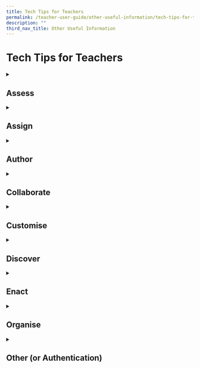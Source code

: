 ```yaml
---
title: Tech Tips for Teachers
permalink: /teacher-user-guide/other-useful-information/tech-tips-for-teachers/
description: ""
third_nav_title: Other Useful Information
---
```

<h1 id="tech-tips-for-teachers">Tech Tips for Teachers</h1>

<details>
<summary><h2 id="assess">Assess</h2>
</summary>
<ol>
<li><strong>I can’t download student marks and responses in Heatmap. When I click on the incoming notification that the download is ready (this can take up to 10 to 15 minutes), nothing happens.</strong></li>
<li><p><strong>When I click to download a zipped resource, nothing happens.</strong></p>
<p> For Q1 and Q2, you will need to ensure that your browser settings for the SLS site is set to “enable pop-ups” by going to Settings -&gt; Privacy and Security -&gt; Site Settings. This is a known issue for Chrome and Safari browsers.</p>
<p> For more information, download the <a href="https://www.learning.moe.edu.sg/sls/media/images/UpdatedAssets/Teacher/UsefulResources/Enable-Pop-ups-Guide.pdf">"Enable Pop-up" Guide</a>.</p>
</li>
<li><p><strong>I am not able to extract zipped files (e.g. student responses) that I have downloaded from SLS because of the length of the file names.</strong></p>
<p> Try shortening the name of the zip file and also extracting it into the root drive (e.g. “D:/”).</p>
</li>
<li><p><strong>Can a teacher provide feedback/mass feedback to questions in quizzes that are not Teacher-Marked Quizzes?</strong></p>
<p> Yes, teachers are able to provide feedback to multiple students for a Free-Response, Audio-Response, and File-Submission question within an Activity, or a Quiz.</p>
<p> For more information, visit Add Teacher’s Feedback.</p>
<p> When you set any quiz as a Team Quiz, all members of the same Activity Team will also receive the same feedback.</p>
<p> For more information, visit Create Teams.</p>
<p> However, teachers can award marks to multiple students for such question types in a Teacher-Marked Quiz only.</p>
<p> For more information, visit <a href="https://www.learning.moe.edu.sg/sls/teachers/user-guide/vle/teacher/AssignmentFeedback/MarkQuiz.html">Mark a Teacher-Marked Quiz</a>.</p>
</li>
<li><p><strong>What are the affordances for teachers with Google Integration in SLS?</strong></p>
<p> With Google Integration, teachers can seamlessly embed existing teaching resources into SLS, which will be pre-populated for individual students. Marking and providing feedback can be easily done through SLS as well. To view the overall class progress and submission, teachers may do so from the Monitor Assignment page. Marking of Google Files will have to be done individually. </p>
<p> For more information on Google Integration, visit About Google Integration [hyperlink].</p>
<p> For more information on marking on Google Files, visit Mark Google-Attached Files [hyperlink].</p>
<p> For more information on monitoring your students’ Assignment, visit Monitor Students’ Responses in an Assignment.</p>
</li>
<li><p><strong>Can students retrieve their work on Google Apps easily if done in SLS?</strong></p>
<p> Yes, they can open their work directly from the Assignment.</p>
</li>
<li><p><strong>Does SLS have an exam/test mode?</strong>
SLS has a range of features that support assessment. One of them is the “Assessment” feature that can be used on SSOE2 ACAD device with ITD lock down mode.</p>
</li>
</ol>
</details>
<details>
<summary>
<h2 id="assign">Assign</h2>
</summary>
<ol>
<li><p><strong>How do I recover a missing Assignment? (New in R19)</strong></p>
<p> If you are unable to find an Assignment, it may have been deleted accidentally by yourself, or by one of the co-teachers in the Class Group.</p>
<p> Deleted Assignments cannot be recovered. To avoid accidental deletion, please read the warning prompt before clicking <strong>OK</strong>.</p>
<p> To prevent co-teachers from accidentally deleting an Assignment, you may wish to change their role to “Observer” or “Liaison Teacher”.</p>
<p> For more information on deleting an Assignment, visit <a href="https://www.learning.moe.edu.sg/sls/teachers/user-guide/vle/teacher/ClassGroupManagement/CreateGroup.html">Delete an Assignment</a>.</p>
<p> For more information on the roles within a Class Group, visit <a href="https://www.learning.moe.edu.sg/sls/teachers/user-guide/vle/teacher/AssignmentFeedback/DeleteAssignment.html">Create a Class Group</a>.</p>
</li>
<li><p><strong>Why is there a 100-assignee limit for each Assignment?</strong></p>
<p> There is no limit to the number of users you can add to a Class Group. However, when an Assignment is assigned to a Class Group with more than 100 students, there will be 1 Assignment Card, for every 100 students or part thereof.</p>
<p> This would make the monitoring of Assignments easier and allow the system to load more efficiently without having to fetch a large amount of data per Assignment.</p>
</li>
</ol>
	</details>
<details>
<summary>
<h2 id="author">Author</h2>
</summary>
	<ol>
<li><p><strong>How do I copy a Rubric to use in another question?</strong></p>
<p> You cannot copy a rubric directly but you can add the question with rubrics from Add Existing questions from Library. You might wish to add a unique keyword in the keyword tags of the question (e.g. 01rubric) so that it is easy to search when you Add Questions from Library or Questions from Starred Resources during Lesson design.</p>
<p> Tip: Star the question with rubrics so that you can easily add it to your Lesson</p>
<p> For more information, visit Add Existing Components from Resources [hyperlink page] or Star Resources [hyperlink page].</p>
</li>
<li><p><strong>If an existing Activity from the MOE Library is added to a Lesson, will the Lesson be automatically updated if the Activity has been updated in MOE Library?</strong></p>
<p> No, the newly created Lesson is considered a separate Lesson. However, if the student accesses the MOE Library Lesson directly, he/she will receive a banner notification indicating that there is an updated version of the Lesson.</p>
</li>
<li><p><strong>How do I easily add superscript and subscript in the Rich Text Editor?</strong></p>
<p> The best way is to use the handwriting tool in the new equation (WIRIS) editor, which can be accessed by clicking the icon that looks like a “C” and subsequently clicking on the handwriting bar on the right of the subpage that pops up. As you write, you can confirm that the editor is reading your handwriting correctly by checking the bottom right of the editor. The Equation Editor will be enhanced in R16 (Dec 2021) to make old equations copyable and editable.</p>
<p> For more information, visit <a href="https://www.learning.moe.edu.sg/sls/teachers/user-guide/vle/teacher/RichText/InsertMathChem.html">Insert Mathematical or Chemical Equation</a>.</p>
</li>
<li><p><strong>What type of Activities will allow my students to have multiple attempts?</strong></p>
<p> For Quizzes, you can only return a Teacher-Marked Quiz to students for them to Reattempt after you have marked it.</p>
<p> For non-quizzes, most Components will allow for multiple attempts. You can adjust the number of attempts for a Component by editing the <strong>Number of Tries</strong> found at the bottom. If a student has submitted an incorrect answer, they will be prompted to <strong>Try Again</strong>. Components that do not allow for multiple attempts include Interactive Thinking Tool, Poll, Free-Response Question, Audio-Response Question, File-Submission Question.</p>
<p> Students have the option of saving their responses as drafts by clicking the <strong>Save as Draft</strong> button. Their responses will be saved and they will be able to resume their work. This is possible for all component types except for Interactive Thinking Tool and Poll.</p>
<p> For more information on the types of Quizzes, visit <a href="https://www.learning.moe.edu.sg/sls/teachers/user-guide/vle/teacher/LessonManagement/AddActivity.html">Add Activity from Library and Starred Resources</a>.</p>
<p> For more information on how to Release a Quiz, visit <a href="https://www.learning.moe.edu.sg/sls/teachers/user-guide/vle/teacher/AssignmentFeedback/ReleaseQuiz.html">Release a Teacher-Marked Quiz</a>.</p>
</li>
<li><p><strong>When embedding Google Files into SLS, will the original Google File be edited/changed?</strong></p>
<p> The original Google Files will not be edited as a copy of the file will be stored in SLS.</p>
</li>
<li><p><strong>For SLS Google Integration, where will the files be stored, and will they count towards our storage limits?</strong></p>
<p> Google Files will be stored on SLS and will not count towards Google Drive storage limits.</p>
</li>
<li><p><strong>For the QTI feature, the suggested website for converting the files requires a paid subscription after 2 trials. Is there a free version?</strong>
We understand the limitations with the trial account and encourage you to check with your school if there is budget to apply for a paid subscription account.</p>
</li>
</ol>
	</details>
<details>
<summary>
<h2 id="collaborate">Collaborate</h2>
	</summary>
<ol>
<li><p><strong>Can I share the URL to a particular Section (e.g. section B) with other teachers? (New in R19)</strong></p>
<p> Yes, from R19 you are able to share the URL to a particular Section with other teachers. You can also add links to Sections within your Lesson.</p>
<p> If the Lesson is in My Drive, you will need to Share the Lesson with the other teacher before the teacher can access the Section URL.</p>
<p> If you are sharing a Section URL from a Lesson in MOE Library/Community Gallery, teachers will be able to access the Section via the Section URL.</p>
<p> Note: You cannot share a Section URL from MOE Library with students. The Section URL will redirect students to the cover page of the Lesson.</p>
</li>
<li><p><strong>How can we modify the sharing permissions of the Google files for students?</strong></p>
<p> These permissions will be automatically handled by SLS.</p>
</li>
<li><p><strong>Once the teacher has unsubmitted a Team Quiz, can the team continue working on the same Google File? Can other teams give input?</strong> </p>
<p> Teams can continue to refine their answers in the Google File if the Team Quiz is in a Teacher-Marked Quiz. When the teacher unsubmits the Quiz, the team will be given editing permissions to the same Google File.</p>
<p> When a teacher releases a Teacher-Marked Quiz, students will no longer be able to edit the Google File. They will only be granting View-Only rights.</p>
<p> For more information, visit Unsubmit a Teacher-Marked Quiz [hyperlink].</p>
</li>
<li><p><strong>Is it possible to select a student (i.e team leader) to submit a Team Quiz response?</strong></p>
<p> For now, any student from the team can submit the Team Quiz response.</p>
</li>
<li><p><strong>Will there be a forum feature in SLS for students to collaborate? (New in R19)</strong></p>
<p> Yes, there already is! Within each Class Group is a Forum tab for collaboration. From R19, it has been enhanced to allow teachers to create Discussion Topics and Polls. Students can also be granted permission to create Posts and Polls.  </p>
<p> For more information on Class Group Forums, visit About the Forum [hyperlink]</p>
</li>
<li><p><strong>Can there be a function to share folders in My Drive to other colleagues?</strong>
We discourage the sharing of large number of resources in SLS, or a single resource to a large number of users.  Please consider setting up a Staff Class Group with the users you are sharing the resources with, and upload the resources into Class Group Resources.  This allows the co-teachers in the group to download the specific resources they need directly, and work collaboratively with every other co-teacher in the Class Group on the resources (as if they were shared).</p>
</li>
<li><strong>If we want to use the Google Docs feature, do we still need to get the students to manually link their iCON in SLS?</strong>
Students can link any Gmail account (including personal ones) with SLS. They only need to do it once and can subsequently access Google Apps through SLS.</li>
</ol>
		</details>
<details>
<summary>
<h2 id="customise">Customise</h2>
	</summary>
<ol>
<li><p><strong>Must students link their iCON accounts with SLS?</strong></p>
<p> SLS will work with any Google account. However, we recommend students link their student iCON accounts to ensure seamless learning.</p>
</li>
<li><p><strong>If we link to our personal email, is it still possible to still store students' work in Google classroom?</strong></p>
<p> The students’ work will be stored on SLS and not on Google Classroom.</p>
</li>
<li><p><strong>Can we link more than one Google account?</strong></p>
<p> Only one Google account can be linked at a time.</p>
</li>
</ol>
</details>
<details>
<summary>
<h2 id="discover">Discover</h2>
</summary>
	<ol>
<li><p><strong>I tried to embed a website using the embed code/URL but SLS does not allow me to.</strong></p>
<p> If a website has not been whitelisted, you will not be able to embed the site in SLS. An alternative would be to insert a link in the Rich Text Editor by clicking <strong>Insert/edit link</strong> (<strong>Chain</strong> icon). You have the option to decide whether the link will be opened in a new window or the current window. When students click on the link, they will be redirected accordingly.</p>
<p> For more information, visit <a href="https://www.learning.moe.edu.sg/sls/teachers/user-guide/vle/teacher/UsefulResources/Whitelist.html">Whitelisted Websites for Embedding</a>.</p>
</li>
<li><p><strong>The YouTube videos in my Lessons are not accessible.</strong></p>
<p> This could be due to a variety of reasons. First check that the video has not been taken down by YouTube by trying to access the video link outside SLS. Secondly, if the device is a student Personal Learning Device (PLD) with a Device Management Application (DMA), it could be blocked by the DMA. You will know this is the case if the student can access the Youtube video on his/her phone. In this case, ask your DMA vendor to whitelist the video. Thirdly, if the YouTube video is only inaccessible on the school network, then it is likely that the video is not whitelisted on SSN. You may wish to approach your network administrator for help.</p>
</li>
<li><p><strong>Are there likely to be future collaborations with other Apps (e.g Nearpod, Microsoft)?</strong></p>
<p> For now, only Google has been integrated with SLS. However, the team is exploring other possible integrations. Should you wish to request for an app, kindly write to helpdesk@sls.ufinity.com.</p>
</li>
<li><p><strong>Is Kami whitelisted and approved to install/add on in all school laptops?</strong></p>
<p> Yes, Kami has been whitelisted for SSOE devices. Should you face any issues installing it on your SSOE device, please approach your school IT administrator or HOD ICT.</p>
</li>
</ol>
</details>
<details>
<summary>
<h2 id="enact">Enact</h2>
</summary>
<ol>
<li><p><strong>How do I control student access to Activities/Sections in Assignments?</strong></p>
<p> Before you assign the Lesson, you may click the <strong>Edit</strong> icon on the Assignment Card (<strong>Pencil</strong> icon on the top right of the Card) and select the <strong>Activity Assignment</strong> tab. If you have assigned the Lesson, enter the Assignment and open the right menu. Select <strong>Manage Assignment Settings</strong> followed by the <strong>Activity Assignment</strong> tab. Toggle the access on/off to for access rights.</p>
<p> You are also able to toggle the access to the Sections and Activities by clicking from the <strong>Lesson Plan</strong>.</p>
<p> For more information, visit <a href="https://www.learning.moe.edu.sg/sls/teachers/user-guide/vle/teacher/AssignmentFeedback/ChangeAccess.html">Change Access to Activities</a>.</p>
</li>
<li><p><strong>Why do I have to enter an ITT or Discussion Card to view Comments?</strong></p>
<p> ITT and Discussion Cards have been enlarged to allow teachers and students to view more of the body message (especially when there is a Media Object attached). As such, Comments are placed within Cards, reducing the amount of text shown on the screen which helps ensure a pleasant user experience.</p>
</li>
</ol>
</details>
<details>
<summary>
<h2 id="organise">Organise</h2>
	</summary>
<ol>
<li><p><strong>Will form teachers be given a class with their form classes on SLS? Right now, form teachers who do not teach the whole class have to form their own teaching groups in order to conduct FTGP lessons.</strong></p>
<p> Schools are advised to create a class in School Cockpit (containing the form class students and teacher) and tag the class to a school-based subject, e.g. CCE. Once tagged to a subject, the form classes will appear in SLS.</p>
</li>
<li><p><strong>Currently only teachers in the same Teaching Group can change password for students. Can SLS allow teachers to change a students’ password even if no TG is set up?</strong>
We note the request and will be looking to add this capability by Dec 2023.</p>
</li>
<li><p><strong>How will edits in School Cockpit (SC) and in SLS Class Groups affect each other?</strong>
Information will sync only one way from SC to SLS. Updates in SC will appear in SLS. However, edits in SLS Class Groups will not appear in SC.</p>
</li>
<li><p><strong>Can SC team + SLS look into a trigger button for school users to trigger a sync so that all the teaching groups involved can be updated. It takes very long for the sync to happen and manual pulling of new student names is very slow.</strong>
The R19 ability to add students to existing SLS Class Groups will allow you to add new students to a class immediately while waiting for the sync with School Cockpit.  After the sync occurs, the student will automatically be treated like other students in the Class Group.</p>
</li>
</ol>
<hr>
		</details>
<details>
<summary>
<h2 id="other-or-authentication-">Other (or Authentication)</h2>
</summary>
	<ol>
<li><strong>Are locked accounts in SLS the same as expired password?</strong> 
No, locked accounts are due to the wrong password being used too many times and need to be unlocked by an SLS school admin.
Expired passwords are those which have been unchanged for more than a year and can be automatically reset by the user.</li>
<li><strong>When students SLS account are locked, can they use MIMS to log in?</strong>
Students cannot log in to MIMS if their account is locked.  Locking accounts after multiple unsuccessful login attempts is meant to deter brute force hacking attacks.</li>
<li><strong>A flexi-adjunct teacher (FAJT), relief teacher or ICT Manager/Associate is unable to log in to SLS. What steps can be taken to resolve it?</strong></li>
<li><p><strong>I am on secondment/No-Pay-Leave and am no longer able to log in to SLS. How may I regain access to SLS?</strong></p>
<p> For Q1 and Q2,</p>
<ol style="list-style-type: lower-alpha;">
<li>Ensure that the affected user has an active MIMS account.</li>
<li>Check that the affected user has applied and been granted with SLS access in MIMS portal (<a href="https://mims.moe.gov.sg/">https://mims.moe.gov.sg/</a>). 
Note:  SLS access can only be granted to ICT Manager/Associates if they are performing the SLS School Admin role. For assistance in applying for SLS access in MIMS, users may contact their MIMS Local Admin or SSOE 2 Service Desk (<a href="mailto:help@schools.gov.sg">help@schools.gov.sg</a>).</li>
<li>After the MIMS account has been activated and SLS access has been granted in MIMS, please allow 3 to 5 days for the SLS account to be activated.</li>
<li>If the affected user still encounters login difficulties, please contact the SLS Helpdesk (<a href="mailto:helpdesk@sls.ufinity.com">helpdesk@sls.ufinity.com</a>) for further assistance.</li>
</ol>
</li>
<li><p><strong>What is the procedure for schools to apply for SLS access for students on Leave of Absence (LOA)? Do schools still need to write in to <a href="mailto:SLS_Ops@moe.gov.sg">SLS_Ops@moe.gov.sg</a>?</strong></p>
<p> Schools are recommended to assign a student into a form class before placing the student on LOA. After which, schools may follow the procedure below:</p>
<ol style="list-style-type: lower-alpha;">
<li>Ensure that the LOA students' MIMS accounts are active, if not, the MIMS Student Admin (SA) should reactivate their accounts.</li>
<li>If the MIMS SA has difficulties reactivating/locating the LOA students' MIMS accounts, please contact the  SSOE 2 Service Desk (<a href="mailto:help@schools.gov.sg">help@schools.gov.sg</a>) for assistance.</li>
<li><p>Please continue to send in the LOA application form to  <a href="mailto:SLS_Ops@moe.gov.sg">SLS_Ops@moe.gov.sg</a> so that the students' SLS accounts can be assigned to your school.</p>
	<p><u>Note</u>: If the MIMS SA has contacted SSOE Service Desk and SSOE Service Desk has provided confirmation that the MIMS account of the student does not exist, please forward the email to SLS Ops for further assistance.</p>
</li>
</ol>
</li>
<li><p><strong>I am able to log in to SLS but no longer able to access the SLS School Admin features. What can be done to reinstate my SLS School Admin role?</strong></p>
<p> Your school admin role might have been removed in the previous month’s verification exercise. If your school admin role had been removed accidentally, please request the verifier or a school leader to write in to <a href="mailto:SLS_Ops@moe.gov.sg">SLS_Ops@moe.gov.sg</a> for reinstatement of the role.</p>
<p> If your SLS account was recently inactivated (you were unable to log in) due to an inactive MIMS account, your school admin role would have been removed during account inactivation. You will need to reapply for the school admin role.</p>
<p> Please note that school admin roles are school-specific. If you have transferred to a new school, your new school would need to apply for the school admin role for you with approval from the school leader in your new school.</p>
</li>
<li><p><strong>For students new to SLS (e.g. Primary 1 students in the new year), do they log in using their MIMS account only?</strong></p>
<p> When logging into SLS for the first time, students will need to use the SLS OTP generated by their teachers and click on “Login with SLS” to set-up their accounts. For subsequent logins, students may use the MIMS login option. </p>
<p> Login via SLS will remain available to all students, including Primary 1 students. Primary school students are encouraged to use their SLS Login to access SLS (as per current practice) due to the complexity and length of the MIMS Login ID.</p>
</li>
<li><p><strong>Will MIMS login (for students) be enforced as the only way to log in for SLS in the future?</strong></p>
<p> There is no definite timeline to cease the alternate SLS login. The SLS Office will inform schools in advance of any change.</p>
</li>
<li><p><strong>A new school leader has recently joined our school. However, he/she is not included in the verification exercise email list. How can he/she be included?</strong></p>
<p> The email list for the verification exercise is generated on the 10th of each month automatically by the system. If the school leader has joined the school after the 10th of the month, he/she will be automatically included from the subsequent month’s verification.</p>
</li>
<li><p><strong>I believe I have completed the verification exercise but still received an email stating that I did not. How can I prevent this from happening?</strong></p>
<p>In December every year, there are two verification exercises ongoing simultaneously:</p>
<ol style="list-style-type: lower-roman;">
<li>Verification of teacher/student accounts which has to be completed by school admins</li>
<li>Verification of SLS school admin roles which has to be completed by school leaders</li>
</ol>
<p>Please ensure that both exercises have been completed.</p>
<p>In other months, only the verification of school admin role is conducted. Please ensure that the “Complete Verification” button has been clicked. Schools may also take a screenshot of the verification page showing the completion status as documentary proof.</p>
</li>
<li><p><strong>I forgot to complete the verification exercise and only realised it after the deadline. The verify users page is no longer accessible. What should I do?</strong></p>
<p>Please email <a href="mailto:SLS_Ops@moe.gov.sg">SLS_Ops@moe.gov.sg</a> before the last day of the month to inform SLS Office manually whether there are any accounts/roles which needs to be removed.</p>
</li>
<li><p><strong>How do I log a ticket in SLS?</strong></p>
<p>Send us an email at <a href="mailto:helpdesk@sls.ufinity.com">helpdesk@sls.ufinity.com</a>. Alternatively, you can click <strong>Help us improve</strong>, provide us a rating of your experience, and key in the issue in the form that follows. </p>
<p>For more information, visit <a href="https://www.learning.moe.edu.sg/sls/user-guide/vle/logintroubleshooting/LoginTroubleshooting/ContactSLSHelpdesk.html">Helpdesk</a>.</p>
</li>
<li><p><strong>Can I report bugs through SgLDC?</strong></p>
<p>SgLDC is a community meant for teachers to share, learn and design technology-enabled learning experiences for future-ready learners. While some teachers do post their experiences with SLS, often than not, other teachers in the community are quick to provide solutions.</p>
<p>Should a user wishes to report a bug, do send an email to helpdesk@sls.ufinity.com or click the “Help us improve” widget.</p>
</li>
</ol>
<h2 id="plan">Plan</h2>
<ol>
<li><p><strong>Does the timetable in SLS reflects synchronously if we update the google / outlook calendar?</strong>
No. It will not be synchronised. It will be correct at the point of import.  However, we encourage teachers to use the SLS Planner directly to plan T&amp;L related activities after the initial upload, as the Planner can be used to set new events just like a Google/Outlook calendar.</p>
</li>
<li><p><strong>For SLS Planner, can this be shared with other colleagues?</strong>
You can create events in the Class Group. Other teachers in the Class Group will then be able to see the events on their calendar.</p>
</li>
</ol>
</details>